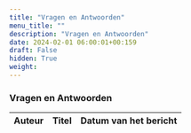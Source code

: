 ```yaml
---
title: "Vragen en Antwoorden"
menu_title: ""
description: "Vragen en Antwoorden"
date: 2024-02-01 06:00:01+00:159
draft: False
hidden: True
weight:
---
```

### Vragen en Antwoorden

**Auteur** | **Titel** | **Datum van het bericht**
---|---|---
